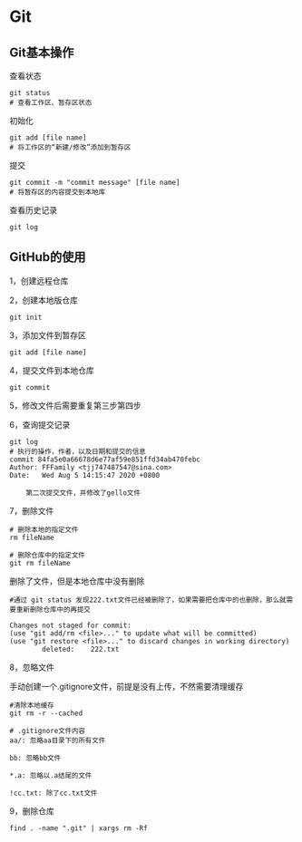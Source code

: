 # Git

## Git基本操作

查看状态

```properties
git status
# 查看工作区、暂存区状态
```

初始化

```properties
git add [file name]
# 将工作区的“新建/修改”添加到暂存区
```

提交

```properties
git commit -m "commit message" [file name]
# 将暂存区的内容提交到本地库
```

查看历史记录

```properties
git log
```



## GitHub的使用

1，创建远程仓库

2，创建本地版仓库

```properties
git init
```

3，添加文件到暂存区

```properties
git add [file name]
```

4，提交文件到本地仓库

```properties
git commit
```

5，修改文件后需要重复第三步第四步

6，查询提交记录

```properties
git log
# 执行的操作，作者，以及日期和提交的信息
commit 84fa5e0a66678d6e77af59e851ffd34ab470febc 
Author: FFFamily <tjj747487547@sina.com> 
Date:   Wed Aug 5 14:15:47 2020 +0800

    第二次提交文件，并修改了gello文件
```

7，删除文件

```properties
# 删除本地的指定文件
rm fileName

# 删除仓库中的指定文件
git rm fileName
```

删除了文件，但是本地仓库中没有删除

```properties
#通过 git status 发现222.txt文件已经被删除了，如果需要把仓库中的也删除，那么就需要重新删除仓库中的再提交

Changes not staged for commit:
(use "git add/rm <file>..." to update what will be committed)
(use "git restore <file>..." to discard changes in working directory)
        deleted:    222.txt
```

8，忽略文件

手动创建一个.gitignore文件，前提是没有上传，不然需要清理缓存

```properties
#清除本地缓存
git rm -r --cached 
```



```properties
# .gitignore文件内容
aa/: 忽略aa目录下的所有文件

bb: 忽略bb文件

*.a: 忽略以.a结尾的文件

!cc.txt: 除了cc.txt文件
```

9，删除仓库

```properties
find . -name ".git" | xargs rm -Rf
```

